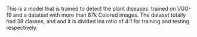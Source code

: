 This is a model that is trained to detect the plant diseases. trained on VGG-19 and a datatset with more than 87k Colored images. The dataset totally had 38 classes, and and it is divided ina ratio of 4:1 for training and testing respectively.
